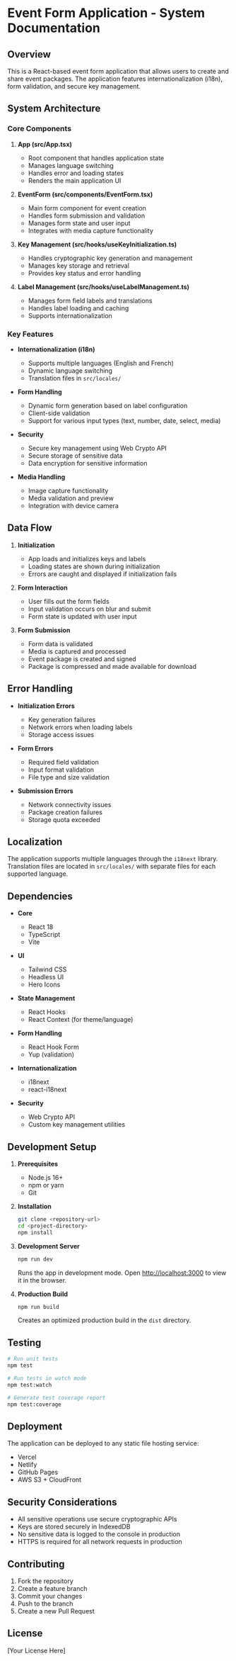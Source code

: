# Event Form Application - System Documentation

## Overview

This is a React-based event form application that allows users to create and share event packages. The application features internationalization (i18n), form validation, and secure key management.

## System Architecture

### Core Components

1. **App (src/App.tsx)**

   - Root component that handles application state
   - Manages language switching
   - Handles error and loading states
   - Renders the main application UI

2. **EventForm (src/components/EventForm.tsx)**

   - Main form component for event creation
   - Handles form submission and validation
   - Manages form state and user input
   - Integrates with media capture functionality

3. **Key Management (src/hooks/useKeyInitialization.ts)**

   - Handles cryptographic key generation and management
   - Manages key storage and retrieval
   - Provides key status and error handling

4. **Label Management (src/hooks/useLabelManagement.ts)**
   - Manages form field labels and translations
   - Handles label loading and caching
   - Supports internationalization

### Key Features

- **Internationalization (i18n)**

  - Supports multiple languages (English and French)
  - Dynamic language switching
  - Translation files in `src/locales/`

- **Form Handling**

  - Dynamic form generation based on label configuration
  - Client-side validation
  - Support for various input types (text, number, date, select, media)

- **Security**

  - Secure key management using Web Crypto API
  - Secure storage of sensitive data
  - Data encryption for sensitive information

- **Media Handling**
  - Image capture functionality
  - Media validation and preview
  - Integration with device camera

## Data Flow

1. **Initialization**

   - App loads and initializes keys and labels
   - Loading states are shown during initialization
   - Errors are caught and displayed if initialization fails

2. **Form Interaction**

   - User fills out the form fields
   - Input validation occurs on blur and submit
   - Form state is updated with user input

3. **Form Submission**
   - Form data is validated
   - Media is captured and processed
   - Event package is created and signed
   - Package is compressed and made available for download

## Error Handling

- **Initialization Errors**

  - Key generation failures
  - Network errors when loading labels
  - Storage access issues

- **Form Errors**

  - Required field validation
  - Input format validation
  - File type and size validation

- **Submission Errors**
  - Network connectivity issues
  - Package creation failures
  - Storage quota exceeded

## Localization

The application supports multiple languages through the `i18next` library. Translation files are located in `src/locales/` with separate files for each supported language.

## Dependencies

- **Core**

  - React 18
  - TypeScript
  - Vite

- **UI**

  - Tailwind CSS
  - Headless UI
  - Hero Icons

- **State Management**

  - React Hooks
  - React Context (for theme/language)

- **Form Handling**

  - React Hook Form
  - Yup (validation)

- **Internationalization**

  - i18next
  - react-i18next

- **Security**
  - Web Crypto API
  - Custom key management utilities

## Development Setup

1. **Prerequisites**

   - Node.js 16+
   - npm or yarn
   - Git

2. **Installation**

   ```bash
   git clone <repository-url>
   cd <project-directory>
   npm install
   ```

3. **Development Server**

   ```bash
   npm run dev
   ```

   Runs the app in development mode. Open [http://localhost:3000](http://localhost:3000) to view it in the browser.

4. **Production Build**
   ```bash
   npm run build
   ```
   Creates an optimized production build in the `dist` directory.

## Testing

```bash
# Run unit tests
npm test

# Run tests in watch mode
npm test:watch

# Generate test coverage report
npm test:coverage
```

## Deployment

The application can be deployed to any static file hosting service:

- Vercel
- Netlify
- GitHub Pages
- AWS S3 + CloudFront

## Security Considerations

- All sensitive operations use secure cryptographic APIs
- Keys are stored securely in IndexedDB
- No sensitive data is logged to the console in production
- HTTPS is required for all network requests in production

## Contributing

1. Fork the repository
2. Create a feature branch
3. Commit your changes
4. Push to the branch
5. Create a new Pull Request

## License

[Your License Here]
